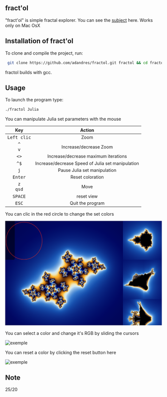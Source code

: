 ## fract'ol

"fract'ol" is simple fractal explorer.
You can see the [subject](https://github.com/adandres/fractol/blob/main/fract_ol.pdf) here.
Works only on Mac OsX

## Installation of fract'ol

To clone and compile the project, run:
```bash
 git clone https://github.com/adandres/fractol.git fractol && cd fractol && make
```
fractol builds with gcc.

## Usage

To launch the program type:
```bash
./fractol Julia
```
You can manipulate Julia set parameters with the mouse

Key|Action|
:-:|:-:
<kbd>Left clic</kbd>|Zoom
<kbd>^</kbd><br><kbd>v</kbd>|Increase/decrease Zoom
<kbd><</kbd><kbd>></kbd>|Increase/decrease maximum iterations
<kbd>^</kbd><kbd>$</kbd>|Increase/decrease Speed of Julia set manipulation
<kbd>j</kbd>|Pause Julia set manipulation
<kbd>Enter</kbd>|Reset coloration
<kbd>z</kbd><br><kbd>q</kbd><kbd>s</kbd><kbd>d</kbd>|Move
<kbd>SPACE</kbd>|reset view
<kbd>ESC</kbd>|Quit the program

You can clic in the red circle to change the set colors
 
 ![exemple](/images/exemple1.jpg)
 
You can select a color and change it's RGB by sliding the cursors
 
 ![exemple](/images/exemple3.jpg)
 
You can reset a color by clicking the reset button here
 
 ![exemple](/images/exemple2.jpg)
 
 
## Note
25/20
